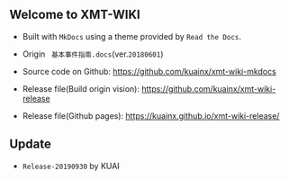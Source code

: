 ## Welcome to XMT-WIKI
* Built with `MkDocs` using a theme provided by `Read the Docs`.
* Origin ` 基本事件指南.docs`(ver.`20180601`)

* Source code on Github: <https://github.com/kuainx/xmt-wiki-mkdocs>
* Release file(Build origin vision): <https://github.com/kuainx/xmt-wiki-release>
* Release file(Github pages): <https://kuainx.github.io/xmt-wiki-release/>

## Update
* `Release-20190930` by KUAI




